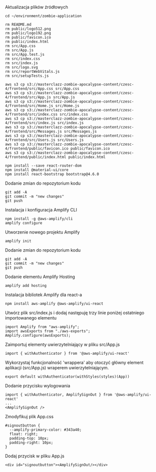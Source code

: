 Aktualizacja plików źródłowych
```
cd ~/environment/zombie-application

rm README.md
rm public/logo512.png
rm public/logo192.png
rm public/favicon.ico
rm public/index.html
rm src/App.css
rm src/App.js
rm src/App.test.js
rm src/index.css
rm src/index.js
rm src/logo.svg
rm src/reportWebVitals.js
rm src/setupTests.js

aws s3 cp s3://masterclazz-zombie-apocalypse-content/czesc-4/frontend/src/App.css src/App.css
aws s3 cp s3://masterclazz-zombie-apocalypse-content/czesc-4/frontend/src/App.js src/App.js
aws s3 cp s3://masterclazz-zombie-apocalypse-content/czesc-4/frontend/src/Home.js src/Home.js
aws s3 cp s3://masterclazz-zombie-apocalypse-content/czesc-4/frontend/src/index.css src/index.css
aws s3 cp s3://masterclazz-zombie-apocalypse-content/czesc-4/frontend/src/index.js src/index.js
aws s3 cp s3://masterclazz-zombie-apocalypse-content/czesc-4/frontend/src/Messages.js src/Messages.js
aws s3 cp s3://masterclazz-zombie-apocalypse-content/czesc-4/frontend/src/Users.js src/Users.js
aws s3 cp s3://masterclazz-zombie-apocalypse-content/czesc-4/frontend/public/favicon.ico public/favicon.ico
aws s3 cp s3://masterclazz-zombie-apocalypse-content/czesc-4/frontend/public/index.html public/index.html

npm install --save react-router-dom
npm install @material-ui/core
npm install react-bootstrap bootstrap@4.6.0
```

Dodanie zmian do repozytorium kodu
```
git add -A
git commit -m "new changes"
git push
```

Instalacja i konfiguracja Amplify CLI
```
npm install -g @aws-amplify/cli
amplify configure

```

Utworzenie nowego projektu Amplify
```
amplify init
```

Dodanie zmian do repozytorium kodu
```
git add -A
git commit -m "new changes"
git push
```

Dodanie elementu Amplify Hosting
```
amplify add hosting
```

Instalacja bibliotek Amplify dla react-a
```
npm install aws-amplify @aws-amplify/ui-react
```

Utwórz plik src/index.js i dodaj następuję trzy linie poniżej ostatniego importowanego elementu
```
import Amplify from "aws-amplify";
import awsExports from "./aws-exports";
Amplify.configure(awsExports);
```

Zaimportuj elementy uwierzytelniający w pliku src/App.js
```
import { withAuthenticator } from '@aws-amplify/ui-react'
```

Wykorzystaj funkcjonalność 'wrappera' aby otoczyć główny element aplikacji (src/App.js) wraperem uwierzytelniającym.
```
export default withAuthenticator(withStyles(styles)(App))
```

Dodanie przycisku wylogowania
```
import { withAuthenticator, AmplifySignOut } from '@aws-amplify/ui-react'
...
<AmplifySignOut />
```

Zmodyfikuj plik App.css
```
#signoutbutton {
  --amplify-primary-color: #343a40;
  float: right;
  padding-top: 10px;
  padding-right: 10px;
}
```

Dodaj przycisk w pliku App.js
```
<div id="signoutbutton"><AmplifySignOut/></div>
```
